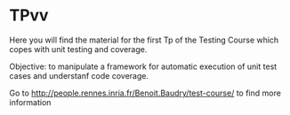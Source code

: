 # TPvv
Here you will find the material for the first Tp of the Testing Course which copes with unit testing and coverage.

Objective: to manipulate a framework for automatic execution of unit test cases and understanf code coverage.

Go to http://people.rennes.inria.fr/Benoit.Baudry/test-course/ to find more information
